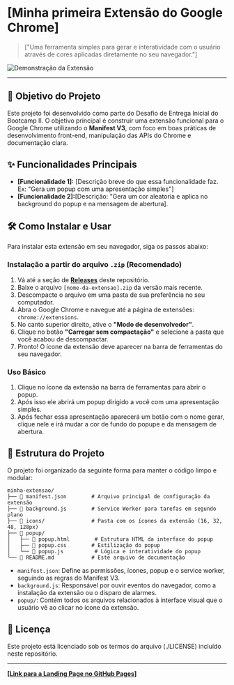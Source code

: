 # [Minha primeira Extensão do Google Chrome]

> ["Uma ferramenta simples para gerar e interatividade com o usuário através de cores aplicadas diretamente no seu navegador."]

![Demonstração da Extensão](https://github.com/user-attachments/assets/95e388f6-fb67-4b16-a352-930d4482c4fb)

---

## 🎯 **Objetivo do Projeto**

Este projeto foi desenvolvido como parte do Desafio de Entrega Inicial do Bootcamp II. O objetivo principal é construir uma extensão funcional para o Google Chrome utilizando o **Manifest V3**, com foco em boas práticas de desenvolvimento front-end, manipulação das APIs do Chrome e documentação clara.

## ✨ **Funcionalidades Principais**

* **[Funcionalidade 1]:** [Descrição breve do que essa funcionalidade faz. Ex: "Gera um popup com uma apresentação simples"]
* **[Funcionalidade 2]:**[Descrição: "Gera um cor aleatoria e aplica no background do popup e na mensagem de abertura].


## 🛠️ **Como Instalar e Usar**

Para instalar esta extensão em seu navegador, siga os passos abaixo:

### **Instalação a partir do arquivo `.zip` (Recomendado)**

1.  Vá até a seção de [**Releases**](https://github.com/[seu-usuario]/[seu-repositorio]/releases) deste repositório.
2.  Baixe o arquivo `[nome-da-extensao].zip` da versão mais recente.
3.  Descompacte o arquivo em uma pasta de sua preferência no seu computador.
4.  Abra o Google Chrome e navegue até a página de extensões: `chrome://extensions`.
5.  No canto superior direito, ative o **"Modo de desenvolvedor"**.
6.  Clique no botão **"Carregar sem compactação"** e selecione a pasta que você acabou de descompactar.
7.  Pronto! O ícone da extensão deve aparecer na barra de ferramentas do seu navegador.

### **Uso Básico**

1.  Clique no ícone da extensão na barra de ferramentas para abrir o popup.
2.  Após isso ele abrirá um popup dirigido a você com uma apresentação simples.
3.  Após fechar essa apresentação aparecerá um botão com o nome gerar, clique nele e irá mudar a cor de fundo do popupe e da mensagem de abertura.

## 📂 **Estrutura do Projeto**

O projeto foi organizado da seguinte forma para manter o código limpo e modular:

```
minha-extensao/
├── 📄 manifest.json        # Arquivo principal de configuração da extensão
├── 📄 background.js        # Service Worker para tarefas em segundo plano
├── 📁 icons/               # Pasta com os ícones da extensão (16, 32, 48, 128px)
├── 📁 popup/
│   ├── 📄 popup.html        # Estrutura HTML da interface do popup
│   ├── 📄 popup.css        # Estilização do popup
│   └── 📄 popup.js          # Lógica e interatividade do popup
└── 📄 README.md            # Este arquivo de documentação
```

* `manifest.json`: Define as permissões, ícones, popup e o service worker, seguindo as regras do Manifest V3.
* `background.js`: Responsável por ouvir eventos do navegador, como a instalação da extensão ou o disparo de alarmes.
* `popup/`: Contém todos os arquivos relacionados à interface visual que o usuário vê ao clicar no ícone da extensão.

## 📜 **Licença**

Este projeto está licenciado sob os termos do arquivo (./LICENSE) incluído neste repositório.

---
[**[Link para a Landing Page no GitHub Pages]**](https://joaoehrich.github.io/BOOTCAMP-II/])
